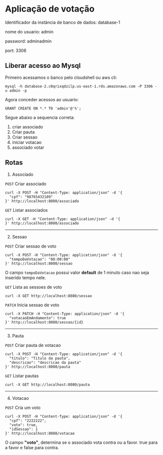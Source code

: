 # Aplicação de votação

Identificador da instância de banco de dados: database-1

nome do usuario: admin

password: adminadmin

port: 3306

## Liberar acesso ao Mysql

Primeiro acessamos o banco pelo cloudshell ou aws cli:

``mysql -h database-2.c0qrixqdzilp.us-east-1.rds.amazonaws.com -P 3306 -u admin -p``

Agora conceder acessos ao usuario:

``GRANT CREATE ON *.* TO 'admin'@'%';
``


Segue abaixo a sequencia correta:

1. criar associado
2. Criar pauta
3. Criar sessao
4. iniciar votacao
5. associado votar



## Rotas

1. Associado

``POST`` Criar associado
```shell
curl -X POST -H "Content-Type: application/json" -d '{
  "cpf": "98765432109"
}' http://localhost:8080/associado
```

``GET`` Listar associados
```shell
curl -X GET -H "Content-Type: application/json" -d '{
}' http://localhost:8080/associado
```

---

2. Sessao

``POST`` Criar sessao de voto
```shell
curl -X POST -H "Content-Type: application/json" -d '{
  "tempoDaVotacao": "08:00:00"
}' http://localhost:8080/sessao
```
O campo ``tempoDaVotacao`` possui valor **default** de 1 minuto caso nao seja inserido tempo nele.

``GET`` Lista as sessoes de voto
```shell
curl -X GET http://localhost:8080/sessao
```

``PATCH`` Inicia sessao de voto
```shell
curl -X PATCH -H "Content-Type: application/json" -d '{
  "votacaoEmAndamento": true
}' http://localhost:8080/sessao/{id}
```

---

3. Pauta

``POST`` Criar pauta de votacao
```shell
curl -X POST -H "Content-Type: application/json" -d '{
  "titulo": "Titulo da pauta",
  "descricao": "descricao da pauta"
}' http://localhost:8080/pauta
```

``GET`` Listar pautas
```shell
curl -X GET http://localhost:8080/pauta
```

---

4. Votacao

``POST`` Cria um voto
```shell
curl -X POST -H "Content-Type: application/json" -d '{
  "cpf": "2222222",
  "voto": true,
  "idSessao": 1
}' http://localhost:8080/votacao
```

O campo **"voto"**, determina se o associado vota contra ou a favor. true para a favor e false para contra.